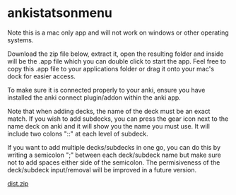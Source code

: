 # ankistatsonmenu

Note this is a mac only app and will not work on windows or other operating systems.

Download the zip file below, extract it, open the resulting folder and inside will be the .app file which you can double click to start the app.
Feel free to copy this .app file to your applications folder or drag it onto your mac's dock for easier access.

To make sure it is connected properly to your anki, ensure you have installed the anki connect plugin/addon within the anki app.

Note that when adding decks, the name of the deck must be an exact match. If you wish to add subdecks, you can press the gear icon next to the name deck on anki and it will show you the name you must use. It will include two colons "::" at each level of subdeck.

If you want to add multiple decks/subdecks in one go, you can do this by writing a semicolon ";" between each deck/subdeck name but make sure not to add spaces either side of the semicolon. The permisiveness of the deck/subdeck input/removal will be improved in a future version.

[dist.zip](https://github.com/isym444/ankistatsonmenu/files/8145443/dist.zip)
